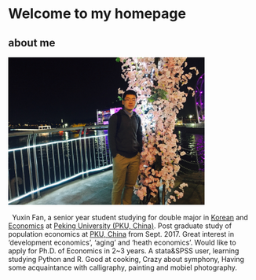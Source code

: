# Welcome to my homepage

## about me
<img src="/images/fyxhg.jpg" class="floatpic" width="400" height="300">

   Yuxin Fan, a senior year student studying for double major in [Korean] and [Economics] at [Peking University (PKU, China)]. Post graduate study of population economics at [PKU, China] from Sept. 2017. Great interest in ‘development economics’, ‘aging’ and ‘heath economics’. Would like to apply for Ph.D. of Economics in 2~3 years. A stata&SPSS user, learning studying Python and R.  Good at cooking, Crazy about symphony, Having some acquaintance with calligraphy, painting and mobiel photography. 
      



[Korean]:http://sfl.pku.edu.cn/
[Economics]:http://www.nsd.pku.edu.cn/
[Peking University (PKU, China)]:http://www.pku.edu.cn/
[PKU, China]:http://www.pku.edu.cn/
